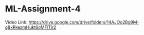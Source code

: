 # ML-Assignment-4
Video Link: https://drive.google.com/drive/folders/14AJOo2Bg9M-g8xRkexmHukt6qMFlTir2
